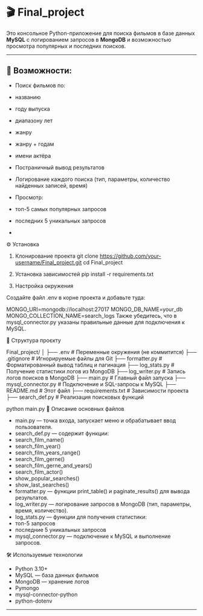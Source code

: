 # 🎬 Final_project

Это консольное Python-приложение для поиска фильмов в базе данных **MySQL** с логированием запросов в **MongoDB** и возможностью просмотра популярных и последних поисков.

---

## 📌 Возможности:

- Поиск фильмов по:
- названию
- году выпуска
- диапазону лет
- жанру
- жанру + годам
- имени актёра
- Постраничный вывод результатов
- Логирование каждого поиска (тип, параметры, количество найденных записей, время)
- Просмотр:
- топ-5 самых популярных запросов
- последних 5 уникальных запросов

- 
⚙️ Установка

1. Клонирование проекта
git clone https://github.com/your-username/Final_project.git
cd Final_project

3. Установка зависимостей
pip install -r requirements.txt


4. Настройка окружения
  
   
Создайте файл .env в корне проекта и добавьте туда:


MONGO_URI=mongodb://localhost:27017
MONGO_DB_NAME=your_db
MONGO_COLLECTION_NAME=search_logs
Также убедитесь, что в mysql_connector.py указаны правильные данные для подключения к MySQL.




📁 Структура проєкту

Final_project/
│
├── .env                  # Переменные окружения (не коммитится)
├── .gitignore            # Игнорируемые файлы для Git
├── formatter.py          # Форматированный вывод таблиц и пагинация
├── log_stats.py          # Получение статистики логов из MongoDB
├── log_writer.py         # Запись логов поисков в MongoDB
├── main.py               # Главный файл запуска
├── mysql_connector.py    # Подключение и SQL-запросы к MySQL
├── README.md             # Этот файл
├── requirements.txt      # Зависимости проекта
├── search_def.py         # Реализация поисковых функций


python main.py
🧩 Описание основных файлов
- main.py — точка входа, запускает меню и обрабатывает ввод пользователя.
- search_def.py — содержит функции:
- search_film_name()
- search_film_year()
- search_film_years_range()
- search_film_gerne()
- search_film_gerne_and_years()
- search_film_actor()
- show_popular_searches()
- show_last_searches()
- formatter.py — функции print_table() и paginate_results() для вывода результатов.
- log_writer.py — логирование запросов в MongoDB (тип, параметры, время, количество).
- log_stats.py — функции для получения статистики:
- топ-5 запросов
- последние 5 уникальных запросов
- mysql_connector.py — подключение к MySQL и выполнение запросов.

🛠 Используемые технологии
- Python 3.10+
- MySQL — база данных фильмов
- MongoDB — хранение логов
- Pymongo
- mysql-connector-python
- python-dotenv

---


